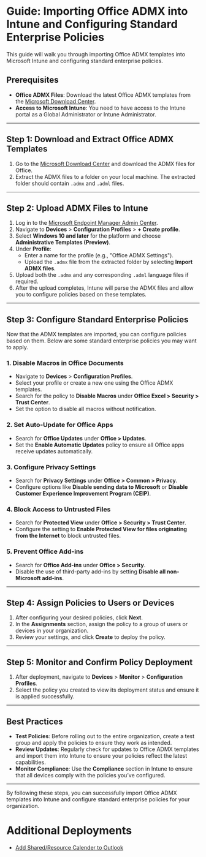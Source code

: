 # Guide: Importing Office ADMX into Intune and Configuring Standard Enterprise Policies

This guide will walk you through importing Office ADMX templates into Microsoft Intune and configuring standard enterprise policies.

## Prerequisites

- **Office ADMX Files**: Download the latest Office ADMX templates from the [Microsoft Download Center](https://www.microsoft.com/en-us/download/details.aspx?id=49030).
- **Access to Microsoft Intune**: You need to have access to the Intune portal as a Global Administrator or Intune Administrator.

---

## Step 1: Download and Extract Office ADMX Templates

1. Go to the [Microsoft Download Center](https://www.microsoft.com/en-us/download/details.aspx?id=49030) and download the ADMX files for Office.
2. Extract the ADMX files to a folder on your local machine. The extracted folder should contain `.admx` and `.adml` files.

---

## Step 2: Upload ADMX Files to Intune

1. Log in to the [Microsoft Endpoint Manager Admin Center](https://endpoint.microsoft.com).
2. Navigate to **Devices** > **Configuration Profiles** > **+ Create profile**.
3. Select **Windows 10 and later** for the platform and choose **Administrative Templates (Preview)**.
4. Under **Profile**:
    - Enter a name for the profile (e.g., "Office ADMX Settings").
    - Upload the `.admx` file from the extracted folder by selecting **Import ADMX files**.
5. Upload both the `.admx` and any corresponding `.adml` language files if required.
6. After the upload completes, Intune will parse the ADMX files and allow you to configure policies based on these templates.

---

## Step 3: Configure Standard Enterprise Policies

Now that the ADMX templates are imported, you can configure policies based on them. Below are some standard enterprise policies you may want to apply.

### 1. Disable Macros in Office Documents
- Navigate to **Devices** > **Configuration Profiles**.
- Select your profile or create a new one using the Office ADMX templates.
- Search for the policy to **Disable Macros** under **Office Excel > Security > Trust Center**.
- Set the option to disable all macros without notification.

### 2. Set Auto-Update for Office Apps
- Search for **Office Updates** under **Office > Updates**.
- Set the **Enable Automatic Updates** policy to ensure all Office apps receive updates automatically.

### 3. Configure Privacy Settings
- Search for **Privacy Settings** under **Office > Common > Privacy**.
- Configure options like **Disable sending data to Microsoft** or **Disable Customer Experience Improvement Program (CEIP)**.

### 4. Block Access to Untrusted Files
- Search for **Protected View** under **Office > Security > Trust Center**.
- Configure the setting to **Enable Protected View for files originating from the Internet** to block untrusted files.

### 5. Prevent Office Add-ins
- Search for **Office Add-ins** under **Office > Security**.
- Disable the use of third-party add-ins by setting **Disable all non-Microsoft add-ins**.

---

## Step 4: Assign Policies to Users or Devices

1. After configuring your desired policies, click **Next**.
2. In the **Assignments** section, assign the policy to a group of users or devices in your organization.
3. Review your settings, and click **Create** to deploy the policy.

---

## Step 5: Monitor and Confirm Policy Deployment

1. After deployment, navigate to **Devices** > **Monitor** > **Configuration Profiles**.
2. Select the policy you created to view its deployment status and ensure it is applied successfully.

---

## Best Practices

- **Test Policies**: Before rolling out to the entire organization, create a test group and apply the policies to ensure they work as intended.
- **Review Updates**: Regularly check for updates to Office ADMX templates and import them into Intune to ensure your policies reflect the latest capabilities.
- **Monitor Compliance**: Use the **Compliance** section in Intune to ensure that all devices comply with the policies you’ve configured.

---

By following these steps, you can successfully import Office ADMX templates into Intune and configure standard enterprise policies for your organization.


# Additional Deployments
- [Add Shared/Resource Calender to Outlook](GUIDE_Add_Shared_Calender_to_Outlook.md)